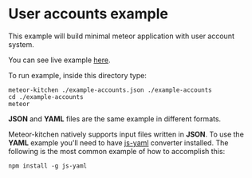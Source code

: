User accounts example
=====================

This example will build minimal meteor application with user account system.

You can see live example <a href="http://generator-accounts.meteor.com" target="_blank">here</a>.

To run example, inside this directory type:

```
meteor-kitchen ./example-accounts.json ./example-accounts
cd ./example-accounts
meteor
```

**JSON** and **YAML** files are the same example in different formats.

Meteor-kitchen natively supports input files written in **JSON**. To use the **YAML** example you'll need to have <a href="https://www.npmjs.com/package/yaml-js" target="_blank">js-yaml</a> converter installed. The following is the most common example of how to accomplish this:

    npm install -g js-yaml
